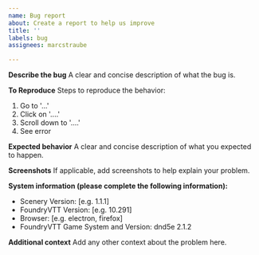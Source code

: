 ```yaml
---
name: Bug report
about: Create a report to help us improve
title: ''
labels: bug
assignees: marcstraube

---
```


**Describe the bug**
A clear and concise description of what the bug is.

**To Reproduce**
Steps to reproduce the behavior:
1. Go to '...'
2. Click on '....'
3. Scroll down to '....'
4. See error

**Expected behavior**
A clear and concise description of what you expected to happen.

**Screenshots**
If applicable, add screenshots to help explain your problem.

**System information (please complete the following information):**
 - Scenery Version: [e.g. 1.1.1]
 - FoundryVTT Version: [e.g. 10.291]
 - Browser: [e.g. electron, firefox]
 - FoundryVTT Game System and Version: dnd5e 2.1.2

**Additional context**
Add any other context about the problem here.
